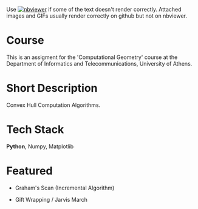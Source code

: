 Use [![nbviewer](https://raw.githubusercontent.com/jupyter/design/master/logos/Badges/nbviewer_badge.svg)](https://nbviewer.jupyter.org/github/myioannis/University-Assignments/blob/main/Convex%20Hull%20Computation/Convex%20Hull%20Computation.ipynb) if some of the text doesn't render correctly. Attached images and GIFs usually render correctly on github but not on nbviewer.

# Course

This is an assigment for the 'Computational Geometry' course at the Department of Informatics and Telecommunications, University of Athens.

# Short Description

Convex Hull Computation Algorithms.

# Tech Stack

**Python**, Numpy, Matplotlib

# Featured

- Graham's Scan (Incremental Algorithm)

- Gift Wrapping / Jarvis March
